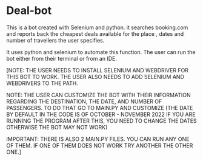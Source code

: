# Deal-bot
This is a bot created with Selenium and python. it searches booking.com and reports back the cheapest deals available for the place , dates and number of travellers the user specifies.

It uses python and selenium to automate this function. The user can run the bot either from their terminal or from an IDE.

[NOTE: THE USER NEEDS TO INSTALL SELENIUM AND WEBDRIVER FOR THIS BOT TO WORK. THE USER ALSO NEEDS TO ADD SELENIUM AND WEBDRIVERS TO THE PATH.

NOTE: THE USER CAN CUSTOMIZE THE BOT WITH THEIR INFORMATION REGARDING THE DESTINATION, THE DATE, AND NUMBER OF PASSENGERS. TO DO THAT GO TO MAIN.PY AND CUSTOMIZE (THE DATE BY DEFAULT IN THE CODE IS OF OCTOBER - NOVEMBER 2022 IF YOU ARE RUNNING THE PROGRAM AFTER THIS, YOU NEED TO CHANGE THE DATES OTHERWISE THE BOT MAY NOT WORK)

IMPORTANT: THERE IS ALSO 2 MAIN.PY FILES. YOU CAN RUN ANY ONE OF THEM. IF ONE OF THEM DOES NOT WORK TRY ANOTHER THE OTHER ONE.]

